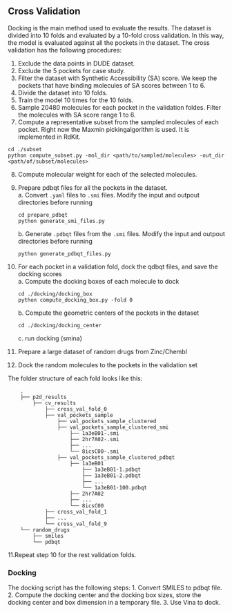 ## Cross Validation
Docking is the main method used to evaluate the results. The dataset is divided into 10 folds and evaluated by a 10-fold cross validation. In this way, the model is evaluated against all the pockets in the dataset. The cross validation has the following procedures:
	
1. Exclude the data points in DUDE dataset. 
2. Exclude the 5 pockets for case study.
3. Filter the dataset with Synthetic Accessibility (SA) score. We keep the pockets that have binding molecules of SA scores between 1 to 6.
4. Divide the dataset into 10 folds.
5. Train the model 10 times for the 10 folds.
6. Sample 20480 molecules for each pocket in the validation foldes. Filter the molecules with SA score range 1 to 6.
7. Compute a representative subset from the sampled molecules of each pocket. Right now the Maxmin pickingalgorithm is used. It is implemented in RdKit. 
```
cd ./subset
python compute_subset.py -mol_dir <path/to/sampled/molecules> -out_dir <path/of/subset/molecules> 
```
8. Compute molecular weight for each of the selected molecules.
9. Prepare pdbqt files for all the pockets in the dataset.   
    a. Convert `.yaml` files to `.smi` files. Modify the input and outpout directories before running   
    ```
    cd prepare_pdbqt
    python generate_smi_files.py
    ``` 
    b. Generate `.pdbqt` files from the `.smi` files. Modify the input and outpout directories before running   
    ```
    python generate_pdbqt_files.py
    ```
10. For each pocket in a validation fold, dock the qdbqt files, and save the docking scores    
    a. Compute the docking boxes of each molecule to dock   
    ```
    cd ./docking/docking_box
    python compute_docking_box.py -fold 0
    ```
    b. Compute the geometric centers of the pockets in the dataset   
    ```
    cd ./docking/docking_center
    
    ```
    c. run docking (smina)   

11. Prepare a large dataset of random drugs from Zinc/Chembl
12. Dock the random molecules to the pockets in the validation set   

The folder structure of each fold looks like this:
```
    .
    ├── p2d_results      
        ├── cv_results
            ├── cross_val_fold_0
	        ├── val_pockets_sample
                ├── val_pockets_sample_clustered
                ├── val_pockets_sample_clustered_smi
                    ├── 1a3eB01-.smi
                    ├── 2hr7A02-.smi
                    ├── ...
                    └── 8icsC00-.smi
                ├── val_pockets_sample_clustered_pdbqt
                    ├── 1a3eB01
                        ├── 1a3eB01-1.pdbqt
                        ├── 1a3eB01-2.pdbqt
                        ├── ...
                        └── 1a3eB01-100.pdbqt
                    ├── 2hr7A02
                    ├── ...
                    └── 8icsC00
            ├── cross_val_fold_1
            ├── ...
            └── cross_val_fold_9
	└── random_drugs
	    ├── smiles
	    └── pdbqt
```

11.Repeat step 10 for the rest validation folds.

### Docking
The docking script has the following steps:
	1. Convert SMILES to pdbqt file.
	2. Compute the docking center and the docking box sizes, store the docking center and box dimension in a temporary file.
    3. Use Vina to dock.
